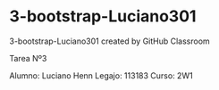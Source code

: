 # 3-bootstrap-Luciano301
3-bootstrap-Luciano301 created by GitHub Classroom

Tarea Nº3

Alumno: Luciano Henn
Legajo: 113183
Curso: 2W1
